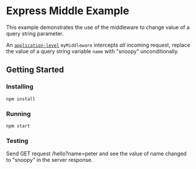 # Express Middle Example
This example demonstrates the use of the middleware to change value of a query string parameter.

An [`application-level`](https://expressjs.com/en/guide/using-middleware.html#middleware.application) `myMiddleware` intercepts *all* incoming request, replace the value of a query string variable `name` with "snoopy" unconditionally.

## Getting Started

### Installing
```
npm install
```
### Running
```
npm start
```
### Testing
Send GET request /hello?name=peter and see the value of name changed to "snoopy" in the server response.

